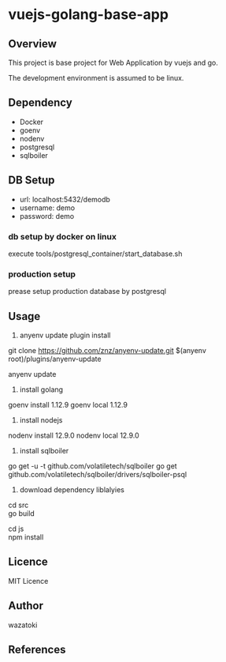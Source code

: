 # vuejs-golang-base-app

## Overview

This project is base project for Web Application by vuejs and go.

The development environment is assumed to be linux.

## Dependency
* Docker
* goenv
* nodenv
* postgresql
* sqlboiler


## DB Setup

* url: localhost:5432/demodb
* username: demo
* password: demo

### db setup by docker on linux

execute tools/postgresql_container/start_database.sh

### production setup

prease setup production database by postgresql

## Usage

1. anyenv update plugin install

  git clone https://github.com/znz/anyenv-update.git $(anyenv root)/plugins/anyenv-update

  anyenv update

1. install golang

  goenv install 1.12.9
  goenv local 1.12.9

1. install nodejs

  nodenv install 12.9.0
  nodenv local 12.9.0

1. install sqlboiler  

  go get -u -t github.com/volatiletech/sqlboiler
  go get github.com/volatiletech/sqlboiler/drivers/sqlboiler-psql

1. download dependency liblalyies

  cd src  
  go build

  cd js  
  npm install



## Licence
MIT Licence

## Author
wazatoki

## References
